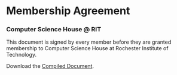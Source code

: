Membership Agreement
===============
### Computer Science House @ RIT

This document is signed by every member before they are granted membership to Computer Science House at Rochester Institute of Technology.

Download the [Compiled Document](http://latex.aslushnikov.com/compile?url=https%3A%2F%2Fraw.githubusercontent.com%2FComputerScienceHouse%2FMembershipAgreement%2Fmaster%2Fagreement.tex).
